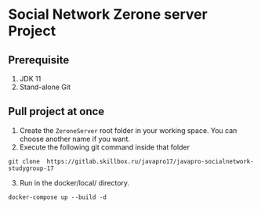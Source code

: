 # Social Network Zerone server Project 

## Prerequisite
1. JDK 11
2. Stand-alone Git

## Pull  project at once
1. Create the `ZeroneServer` root folder in your working space. You can choose another name if you want.
2. Execute the following git command inside that folder
```shell
git clone  https://gitlab.skillbox.ru/javapro17/javapro-socialnetwork-studygroup-17
```
3. Run in the docker/local/ directory.
```shell
docker-compose up --build -d
```
